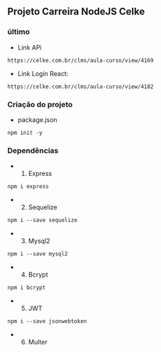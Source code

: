 ## Projeto Carreira NodeJS Celke

### último
* Link APi
```
https://celke.com.br/clms/aula-curso/view/4169
```

* Link Login React:
```
https://celke.com.br/clms/aula-curso/view/4182
```

### Criação do projeto

* package.json
```
npm init -y
```

### Dependências

* 1. Express
```
npm i express
```

* 2. Sequelize
```
npm i --save sequelize
```

* 3. Mysql2
```
npm i --save mysql2
```

* 4. Bcrypt
```
npm i bcrypt
```

* 5. JWT
```
npm i --save jsonwebtoken
```
* 6. Multer